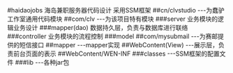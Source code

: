 #haidaojobs
海岛兼职服务器代码设计
采用SSM框架
##cn/clvstudio
    ---为蠢驴工作室通用代码模块
##com/clv
    ---为该项目特有模块
    ###server
    		业务模块的逻辑业务设计
    ###mapper(dao)
    		数据持久层，负责与数据库进行联络
    ###controller
    		业务模块的流程控制
    ###model
##com/mysubmail
    ---为赛邮提供的短信接口
##mapper
    ---mapper实现
##WebContent(View)
	 ---展示层，负责前台页面的表示
##WebContent/WEN-INF
	###classes
		---SSM框架的配置文件
	###lib
		---各种jar包